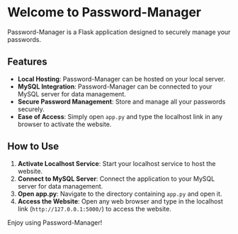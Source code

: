 # Welcome to Password-Manager

Password-Manager is a Flask application designed to securely manage your passwords.

## Features
- **Local Hosting**: Password-Manager can be hosted on your local server.
- **MySQL Integration**: Password-Manager can be connected to your MySQL server for data management.
- **Secure Password Management**: Store and manage all your passwords securely.
- **Ease of Access**: Simply open `app.py` and type the localhost link in any browser to activate the website.

## How to Use
1. **Activate Localhost Service**: Start your localhost service to host the website.
2. **Connect to MySQL Server**: Connect the application to your MySQL server for data management.
3. **Open app.py**: Navigate to the directory containing `app.py` and open it.
4. **Access the Website**: Open any web browser and type in the localhost link (`http://127.0.0.1:5000/`) to access the website.

Enjoy using Password-Manager!
